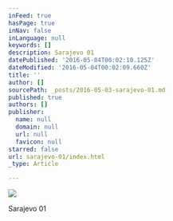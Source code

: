 ```yaml
---
inFeed: true
hasPage: true
inNav: false
inLanguage: null
keywords: []
description: Sarajevo 01
datePublished: '2016-05-04T00:02:10.125Z'
dateModified: '2016-05-04T00:02:09.660Z'
title: ''
author: []
sourcePath: _posts/2016-05-03-sarajevo-01.md
published: true
authors: []
publisher:
  name: null
  domain: null
  url: null
  favicon: null
starred: false
url: sarajevo-01/index.html
_type: Article

---
```

![](https://the-grid-user-content.s3-us-west-2.amazonaws.com/add74371-b851-4e5b-86db-1c5d74daf871.jpg)

Sarajevo 01